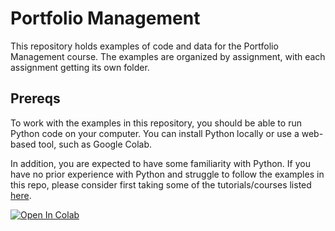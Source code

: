 # Portfolio Management
This repository holds examples of code and data for the Portfolio Management course. The examples are organized by assignment, with each assignment getting its own folder.

## Prereqs
To work with the examples in this repository, you should be able to run Python code on your computer. You can install Python locally or use a web-based tool, such as Google Colab.

In addition, you are expected to have some familiarity with Python. If you have no prior experience with Python and struggle to follow the examples in this repo, please consider first taking some of the tutorials/courses listed [here](http://python.berkeley.edu/resources/).

[![Open In Colab](https://colab.research.google.com/assets/colab-badge.svg)](https://colab.research.google.com/drive/16J7KBFtVL2ALT42vhlHVnN-sJtwG0Igp?usp=sharing)
